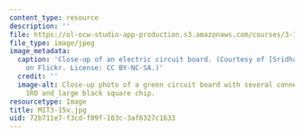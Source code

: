 ```yaml
---
content_type: resource
description: ''
file: https://ol-ocw-studio-app-production.s3.amazonaws.com/courses/3-15x-electrical-optical-and-magnetic-materials-and-devices-spring-2020/72b711e7f3cdf09f163c3af6327c1633_MIT3-15x.jpg
file_type: image/jpeg
image_metadata:
  caption: 'Close-up of an electric circuit board. (Courtesy of [Sridhar Srinivasan](https://www.flickr.com/photos/ssri/2897295914/)
    on Flickr. License: CC BY-NC-SA.)'
  credit: ''
  image-alt: Close-up photo of a green circuit board with several connectors marked
    1RO and large black square chip.
resourcetype: Image
title: MIT3-15x.jpg
uid: 72b711e7-f3cd-f09f-163c-3af6327c1633
---
```

